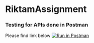 # RiktamAssignment

### Testing for APIs done in Postman 
Please find link below 
[![Run in Postman](https://run.pstmn.io/button.svg)](https://app.getpostman.com/run-collection/272a44e5ac014ff2cb50)
